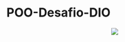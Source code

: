 # POO-Desafio-DIO

<div align="center">
  <img src="https://github.com/lucasalves0722/POO-Desafio-DIO/assets/149004587/0bf4ca2c-5208-4cc2-8f43-ff986fd3360f" widht="700">
</div>
